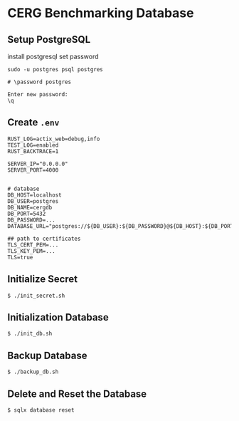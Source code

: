 # CERG Benchmarking Database


## Setup PostgreSQL
install postgresql
set password
```
sudo -u postgres psql postgres

# \password postgres

Enter new password: 
\q
```

## Create `.env`

```
RUST_LOG=actix_web=debug,info
TEST_LOG=enabled
RUST_BACKTRACE=1

SERVER_IP="0.0.0.0"
SERVER_PORT=4000


# database
DB_HOST=localhost
DB_USER=postgres
DB_NAME=cergdb
DB_PORT=5432
DB_PASSWORD=...
DATABASE_URL="postgres://${DB_USER}:${DB_PASSWORD}@${DB_HOST}:${DB_PORT}/${DB_NAME}"

## path to certificates
TLS_CERT_PEM=...
TLS_KEY_PEM=...
TLS=true
```


## Initialize Secret

```
$ ./init_secret.sh
```

## Initialization Database

```
$ ./init_db.sh
```


## Backup Database
```
$ ./backup_db.sh
```

## Delete and Reset the Database
```
$ sqlx database reset
```
